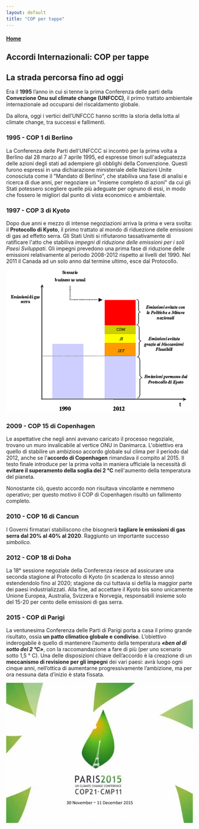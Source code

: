 ```yaml
---
layout: default
title: "COP per tappe"
---
```

#### [Home](index.md)
## Accordi Internazionali: COP per tappe
## La strada percorsa fino ad oggi
Era il **1995** l’anno in cui si tenne la prima Conferenza delle parti della **Convezione Onu sul climate change (UNFCCC)**, il primo trattato ambientale internazionale ad occuparsi del riscaldamento globale.

Da allora, oggi i vertici dell’UNFCCC hanno scritto la storia della lotta al climate change, tra successi e fallimenti.

### 1995 - COP 1 di Berlino
La Conferenza delle Parti dell'UNFCCC si incontrò per la prima volta a Berlino dal 28 marzo al 7 aprile 1995, ed espresse timori sull'adeguatezza delle azioni degli stati ad adempiere gli obblighi della Convenzione. Questi furono espressi in una dichiarazione ministeriale delle Nazioni Unite conosciuta come il "Mandato di Berlino", che stabiliva una fase di analisi e ricerca di due anni, per negoziare un "insieme completo di azioni" da cui gli Stati potessero scegliere quelle più adeguate per ognuno di essi, in modo che fossero le migliori dal punto di vista economico e ambientale.

### 1997 - COP 3 di Kyoto
Dopo due anni e mezzo di intense negoziazioni arriva la prima e vera svolta: il **Protocollo di Kyoto**, il primo trattato al mondo di riduezione delle emissioni di gas ad effetto serra. Gli Stati Uniti si rifiutarono tassativamente di ratificare l'atto che stabiliva *impegni di riduzione delle emissioni per i soli Paesi Sviluppati*. Gli impegni prevedono una prima fase di riduzione delle emissioni relativamente al periodo 2008-2012 rispetto ai livelli del 1990. Nel 2011 il Canada ad un solo anno dal termine ultimo, esce dal Protocollo.

<img src="linee_operative_Kyoto.png" alt="Kyoto-obiettivi" width="600"/>

### 2009 - COP 15 di Copenhagen
Le aspettative che negli anni avevano caricato il processo negoziale, trovano un muro invalicabile al vertice ONU in Danimarca. L'obiettivo era quello di stabilire un ambizioso accordo globale sul clima per il periodo dal 2012, anche se l'**accordo di Copenhagen** rimandava il compito al 2015. 
Il testo finale introduce per la prima volta in maniera ufficiale la necessità di **evitare il superamento della soglia dei 2 °C** nell'aumento della temperatura del pianeta.

Nonostante ciò, questo accordo non risultava vincolante e nemmeno operativo; per questo motivo il COP di Copenhagen risultò un fallimento completo.

### 2010 - COP 16 di Cancun
I Governi firmatari stabiliscono che bisognerà **tagliare le emissioni di gas serra dal 20% al 40% al 2020**.  Raggiunto un importante successo *simbolico*.

### 2012 - COP 18 di Doha
La 18° sessione negoziale della Conferenza riesce ad assicurare una seconda stagione al Protocollo di Kyoto (in scadenza lo stesso anno) estendendolo fino al 2020; stagione da cui tuttavia si defila la maggior parte dei paesi industrializzati. Alla fine, ad accettare il Kyoto bis sono unicamente Unione Europea, Australia, Svizzera e Norvegia, responsabili insieme solo del 15-20 per cento delle emissioni di gas serra.

### 2015 - COP di Parigi
La ventunesima Conferenza delle Parti di Parigi porta a casa il primo grande risultato, ossia **un patto climatico globale e condiviso**. L’obiettivo inderogabile è quello di mantenere l’aumento della temperatura ***«ben al di sotto dei 2 °C»***, con la raccomandazione a fare di più (per uno scenario sotto 1,5 ° C). Una delle disposizioni chiave dell’accordo è la creazione di un **meccanismo di revisione per gli impegni** dei vari paesi: avrà luogo ogni cinque anni, nell’ottica di aumentarne progressivamente l’ambizione, ma per ora nessuna data d’inizio è stata fissata.

<img src="cop_parigi.jpg" alt="COP Parigi 2015" width="600"/>
